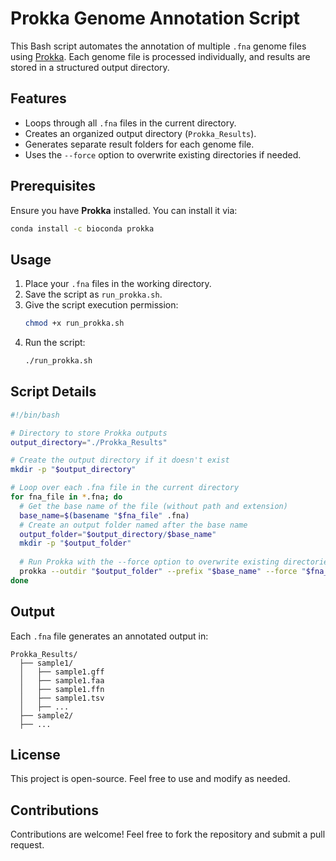 # Prokka Genome Annotation Script

This Bash script automates the annotation of multiple `.fna` genome files using [Prokka](https://github.com/tseemann/prokka). Each genome file is processed individually, and results are stored in a structured output directory.

## Features
- Loops through all `.fna` files in the current directory.
- Creates an organized output directory (`Prokka_Results`).
- Generates separate result folders for each genome file.
- Uses the `--force` option to overwrite existing directories if needed.

## Prerequisites
Ensure you have **Prokka** installed. You can install it via:
```bash
conda install -c bioconda prokka
```

## Usage
1. Place your `.fna` files in the working directory.
2. Save the script as `run_prokka.sh`.
3. Give the script execution permission:
   ```bash
   chmod +x run_prokka.sh
   ```
4. Run the script:
   ```bash
   ./run_prokka.sh
   ```

## Script Details
```bash
#!/bin/bash

# Directory to store Prokka outputs
output_directory="./Prokka_Results"

# Create the output directory if it doesn't exist
mkdir -p "$output_directory"

# Loop over each .fna file in the current directory
for fna_file in *.fna; do
  # Get the base name of the file (without path and extension)
  base_name=$(basename "$fna_file" .fna)
  # Create an output folder named after the base name
  output_folder="$output_directory/$base_name"
  mkdir -p "$output_folder"
  
  # Run Prokka with the --force option to overwrite existing directories
  prokka --outdir "$output_folder" --prefix "$base_name" --force "$fna_file"
done
```

## Output
Each `.fna` file generates an annotated output in:
```
Prokka_Results/
  ├── sample1/
  │   ├── sample1.gff
  │   ├── sample1.faa
  │   ├── sample1.ffn
  │   ├── sample1.tsv
  │   ├── ...
  ├── sample2/
  ├── ...
```

## License
This project is open-source. Feel free to use and modify as needed.

## Contributions
Contributions are welcome! Feel free to fork the repository and submit a pull request.

